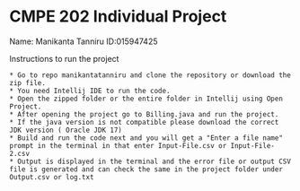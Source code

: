 # CMPE 202 Individual Project
Name: Manikanta Tanniru
ID:015947425



Instructions to run the project

    * Go to repo manikantatanniru and clone the repository or download the zip file.
    * You need Intellij IDE to run the code.
    * Open the zipped folder or the entire folder in Intellij using Open Project.
    * After opening the project go to Billing.java and run the project.
    * If the java version is not compatible please download the correct JDK version ( Oracle JDK 17)
    * Build and run the code next and you will get a "Enter a file name" prompt in the terminal in that enter Input-File.csv or Input-File-2.csv
    * Output is displayed in the terminal and the error file or output CSV file is generated and can check the same in the project folder under Output.csv or log.txt
